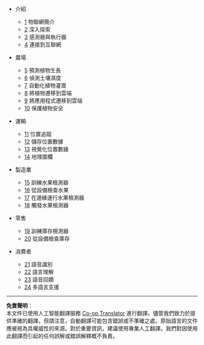 <!--
CO_OP_TRANSLATOR_METADATA:
{
  "original_hash": "686f22febaa2b67aa03b738c0dc0bf9b",
  "translation_date": "2025-08-26T14:55:41+00:00",
  "source_file": "docs/_sidebar.md",
  "language_code": "hk"
}
-->
- 介紹
  - [1](../1-getting-started/lessons/1-introduction-to-iot/README.md) 物聯網簡介
  - [2](../1-getting-started/lessons/2-deeper-dive/README.md) 深入探索
  - [3](../1-getting-started/lessons/3-sensors-and-actuators/README.md) 感測器與執行器
  - [4](../1-getting-started/lessons/4-connect-internet/README.md) 連接到互聯網
  
- 農場
  - [5](../2-farm/lessons/1-predict-plant-growth/README.md) 預測植物生長
  - [6](../2-farm/lessons/2-detect-soil-moisture/README.md) 偵測土壤濕度
  - [7](../2-farm/lessons/3-automated-plant-watering/README.md) 自動化植物灌溉
  - [8](../2-farm/lessons/4-migrate-your-plant-to-the-cloud/README.md) 將植物遷移到雲端
  - [9](../2-farm/lessons/5-migrate-application-to-the-cloud/README.md) 將應用程式遷移到雲端
  - [10](../2-farm/lessons/6-keep-your-plant-secure/README.md) 保護植物安全
  
- 運輸
  - [11](../3-transport/lessons/1-location-tracking/README.md) 位置追蹤
  - [12](../3-transport/lessons/2-store-location-data/README.md) 儲存位置數據
  - [13](../3-transport/lessons/3-visualize-location-data/README.md) 視覺化位置數據
  - [14](../3-transport/lessons/4-geofences/README.md) 地理圍欄
  
- 製造業
  - [15](../4-manufacturing/lessons/1-train-fruit-detector/README.md) 訓練水果檢測器
  - [16](../4-manufacturing/lessons/2-check-fruit-from-device/README.md) 從設備檢查水果
  - [17](../4-manufacturing/lessons/3-run-fruit-detector-edge/README.md) 在邊緣運行水果檢測器
  - [18](../4-manufacturing/lessons/4-trigger-fruit-detector/README.md) 觸發水果檢測器
  
- 零售
  - [19](../5-retail/lessons/1-train-stock-detector/README.md) 訓練庫存檢測器
  - [20](../5-retail/lessons/2-check-stock-device/README.md) 從設備檢查庫存
  
- 消費者
  - [21](../6-consumer/lessons/1-speech-recognition/README.md) 語音識別
  - [22](../6-consumer/lessons/2-language-understanding/README.md) 語言理解
  - [23](../6-consumer/lessons/3-spoken-feedback/README.md) 語音回饋
  - [24](../6-consumer/lessons/4-multiple-language-support/README.md) 多語言支援

---

**免責聲明**：  
本文件已使用人工智能翻譯服務 [Co-op Translator](https://github.com/Azure/co-op-translator) 進行翻譯。儘管我們致力於提供準確的翻譯，但請注意，自動翻譯可能包含錯誤或不準確之處。原始語言的文件應被視為具權威性的來源。對於重要資訊，建議使用專業人工翻譯。我們對因使用此翻譯而引起的任何誤解或錯誤解釋概不負責。